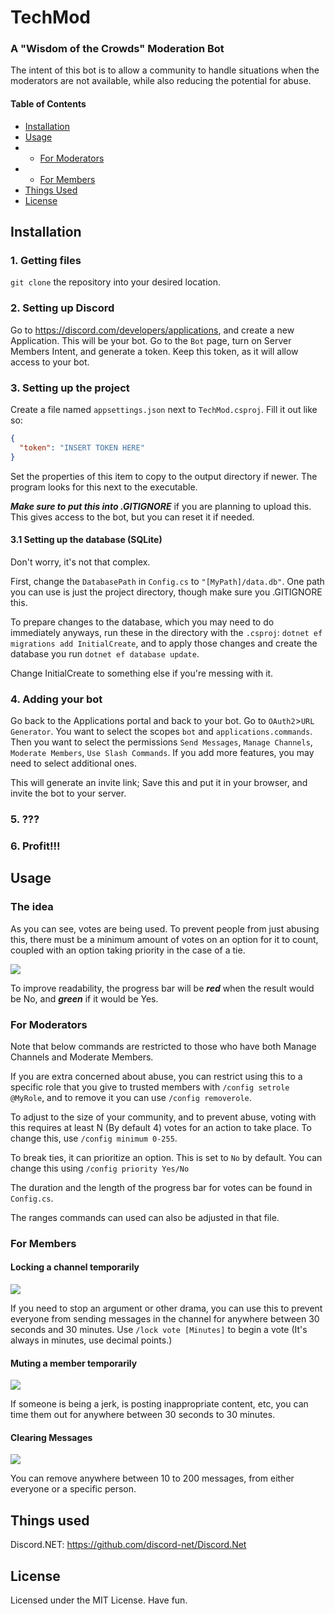 # TechMod
### A "Wisdom of the Crowds" Moderation Bot
The intent of this bot is to allow a community to handle situations when the moderators are not available,
while also reducing the potential for abuse.
#### Table of Contents
- [Installation](#installation)
- [Usage](#the-idea)
- - [For Moderators](#for-moderators)
- - [For Members](#for-members)
- [Things Used](#things-used)
- [License](#license)
## Installation
### 1. Getting files
`git clone` the repository into your desired location.

### 2. Setting up Discord
Go to https://discord.com/developers/applications, and create a new Application. This will be your bot.
Go to the `Bot` page, turn on Server Members Intent, and generate a token. Keep this token, as it will 
allow access to your bot.

### 3. Setting up the project
Create a file named `appsettings.json` next to `TechMod.csproj`.
Fill it out like so:

```json
{
  "token": "INSERT TOKEN HERE"
}
```
Set the properties of this item to copy to the output directory if newer. The program looks for this next to the executable.

***Make sure to put this into .GITIGNORE*** if you are planning to upload this. This gives access to the bot, but you can reset it if needed.
#### 3.1 Setting up the database (SQLite)
Don't worry, it's not that complex.

First, change the `DatabasePath` in `Config.cs` to `"[MyPath]/data.db"`. One path you can use is just the project directory,
though make sure you .GITIGNORE this.

To prepare changes to the database, which you may need to do immediately anyways, run these in the directory with the `.csproj`:
`dotnet ef migrations add InitialCreate`, and to apply those changes and create the database you run `dotnet ef database update`.

Change InitialCreate to something else if you're messing with it.

### 4. Adding your bot
Go back to the Applications portal and back to your bot. Go to `OAuth2`>`URL Generator`.
You want to select the scopes `bot` and `applications.commands`.
Then you want to select the permissions `Send Messages`, `Manage Channels`, `Moderate Members`, `Use Slash Commands`. 
If you add more features, you may need to select additional ones.

This will generate an invite link; Save this and put it in your browser, and invite the bot to your server.

### 5. ???
### 6. Profit!!!

## Usage
### The idea
As you can see, votes are being used. To prevent people from just abusing this, there must be a 
minimum amount of votes on an option for it to count, coupled with an option taking priority in the case of a tie.

![](./Techmod/Images/example2.png) 

To improve readability, the progress bar will be ***red*** when the result would be No, and ***green*** if it would be Yes.

### For Moderators
Note that below commands are restricted to those who have both Manage Channels and Moderate Members.

If you are extra concerned about abuse, you can restrict using this to a specific role that you give to trusted members
with `/config setrole @MyRole`, and to remove it you can use `/config removerole`.

To adjust to the size of your community, and to prevent abuse, voting with this requires at least N (By default 4) 
votes for an action to take place. To change this, use `/config minimum 0-255`.

To break ties, it can prioritize an option. This is set to `No` by default. You can change this using `/config priority Yes/No` 

The duration and the length of the progress bar for votes can be found in `Config.cs`.

The ranges commands can used can also be adjusted in that file.
### For Members
#### Locking a channel temporarily
![](/Techmod/Images/example.png) 

If you need to stop an argument or other drama, you can use this to prevent everyone from sending messages in the channel for 
anywhere between 30 seconds and 30 minutes. Use `/lock vote [Minutes]` to begin a vote (It's always in minutes, use decimal points.)

#### Muting a member temporarily
![](/Techmod/Images/example3.png) 

If someone is being a jerk, is posting inappropriate content, etc, you can time them out for anywhere between 30 seconds to 30 minutes. 

#### Clearing Messages
![](/Techmod/Images/example4.png) 

You can remove anywhere between 10 to 200 messages, from either everyone or a specific person.

## Things used
Discord.NET: https://github.com/discord-net/Discord.Net

## License
Licensed under the MIT License. Have fun.